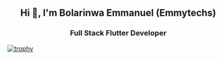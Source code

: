 <div align="center">
<h2>
 Hi 👋, I'm Bolarinwa Emmanuel (Emmytechs)
</h2>


   
<h3>
 Full Stack Flutter Developer
</h3>
</div>

[![trophy](https://github-profile-trophy.vercel.app/?username=emmytechs&theme=onedark)](https://github.com/ryo-ma/github-profile-trophy)


<!--
**emmytechs/emmytechs** is a ✨ _special_ ✨ repository because its `README.md` (this file) appears on your GitHub profile.

Here are some ideas to get you started:

- 🔭 I’m currently working on ...
- 🌱 I’m currently learning ...
- 👯 I’m looking to collaborate on ...
- 🤔 I’m looking for help with ...
- 💬 Ask me about ...
- 📫 How to reach me: ...
- 😄 Pronouns: ...
- ⚡ Fun fact: ...
-->
